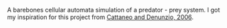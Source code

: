 A barebones cellular automata simulation of a predator - prey system. I got my inspiration for this project from [Cattaneo and Denunzio, 2006](https://web2.qatar.cmu.edu/~gdicaro/15382-Spring18/additional/prey-predator-CA-2006.pdf).
